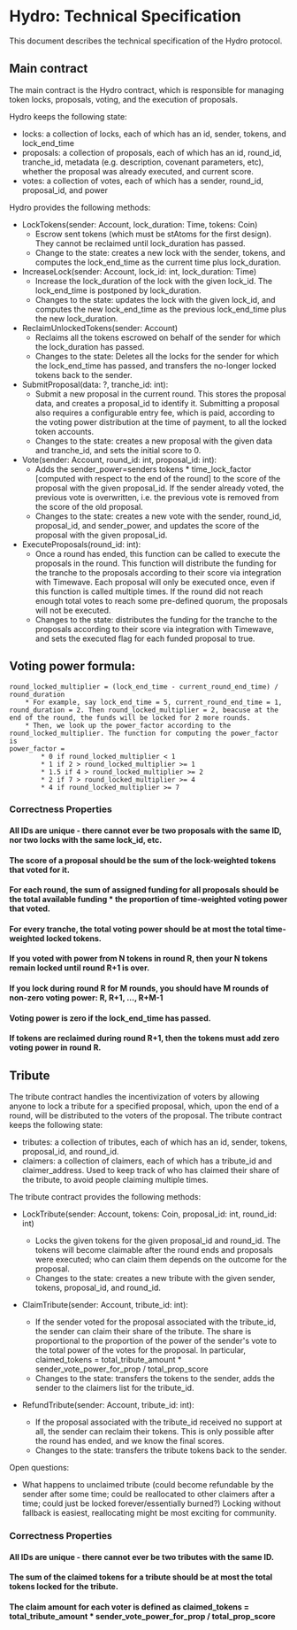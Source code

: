 # Hydro: Technical Specification
This document describes the technical specification of the Hydro protocol. 

## Main contract
The main contract is the Hydro contract, which is responsible for managing token locks,
proposals, voting, and the execution of proposals.

Hydro keeps the following state:
* locks: a collection of locks, each of which has an id, sender, tokens, and lock_end_time
* proposals: a collection of proposals, each of which has an id, round_id, tranche_id, metadata (e.g. description, covenant parameters, etc), whether the proposal was already executed, and current score.
* votes: a collection of votes, each of which has a sender, round_id, proposal_id, and power

Hydro provides the following methods:
* LockTokens(sender: Account, lock_duration: Time, tokens: Coin)
    * Escrow sent tokens (which must be stAtoms for the first design). They cannot be reclaimed until lock_duration has passed.
    * Change to the state: creates a new lock with the sender, tokens, and computes the lock_end_time as the current time plus lock_duration.
* IncreaseLock(sender: Account, lock_id: int, lock_duration: Time)
    * Increase the lock_duration of the lock with the given lock_id. The lock_end_time is postponed by lock_duration.
    * Changes to the state: updates the lock with the given lock_id, and computes the new lock_end_time as the previous lock_end_time plus the new lock_duration.
* ReclaimUnlockedTokens(sender: Account)
	* Reclaims all the tokens escrowed on behalf of the sender for which the lock_duration has passed.
	* Changes to the state: Deletes all the locks for the sender for which the lock_end_time has passed, and transfers the no-longer locked tokens back to the sender.
* SubmitProposal(data: ?, tranche_id: int):
    * Submit a new proposal in the current round. This stores the proposal data, and creates a proposal_id to identify it. Submitting a proposal also requires a configurable entry fee, which is paid, according to the
    voting power distribution at the time of payment, to all the locked token accounts.
    * Changes to the state: creates a new proposal with the given data and tranche_id, and sets the initial score to 0.
* Vote(sender: Account, round_id: int, proposal_id: int):
    * Adds the sender_power=senders tokens * time_lock_factor [computed with respect to the end of the round] to the score of the proposal with the given proposal_id. If the sender already voted, the previous vote is overwritten, i.e. the previous vote is removed from the score of the old proposal.
    * Changes to the state: creates a new vote with the sender, round_id, proposal_id, and sender_power, and updates the score of the proposal with the given proposal_id.
* ExecuteProposals(round_id: int):
    * Once a round has ended, this function can be called to execute the proposals in the round. This function will distribute the funding for the tranche to the proposals according to their score via integration with Timewave.
    Each proposal will only be executed once, even if this function is called multiple times. If the round did not reach enough total votes to reach some pre-defined quorum, the proposals will not be executed.
    * Changes to the state: distributes the funding for the tranche to the proposals according to their score via integration with Timewave, and sets the executed flag for each funded proposal to true.

## Voting power formula:
    round_locked_multiplier = (lock_end_time - current_round_end_time) / round_duration
        * For example, say lock_end_time = 5, current_round_end_time = 1, round_duration = 2. Then round_locked_multiplier = 2, beacuse at the end of the round, the funds will be locked for 2 more rounds.
        * Then, we look up the power_factor according to the round_locked_multiplier. The function for computing the power_factor is
    power_factor = 
            * 0 if round_locked_multiplier < 1
            * 1 if 2 > round_locked_multiplier >= 1
            * 1.5 if 4 > round_locked_multiplier >= 2
            * 2 if 7 > round_locked_multiplier >= 4
            * 4 if round_locked_multiplier >= 7


### Correctness Properties

#### All IDs are unique - there cannot ever be two proposals with the same ID, nor two locks with the same lock_id, etc.

#### The score of a proposal should be the sum of the lock-weighted tokens that voted for it.

#### For each round, the sum of assigned funding for all proposals should be the total available funding * the proportion of time-weighted voting power that voted.

#### For every tranche, the total voting power should be at most the total time-weighted locked tokens.

#### If you voted with power from N tokens in round R, then your N tokens remain locked until round R+1 is over. 

#### If you lock during round R for M rounds, you should have M rounds of non-zero voting power: R, R+1, ..., R+M-1

#### Voting power is zero if the lock_end_time has passed.

#### If tokens are reclaimed during round R+1, then the tokens must add zero voting power in round R.


## Tribute
The tribute contract handles the incentivization of voters by allowing anyone to
lock a tribute for a specified proposal, which, upon the end of a round, will be distributed to
the voters of the proposal. The tribute contract keeps the following state:
* tributes: a collection of tributes, each of which has an id, sender, tokens, proposal_id, and round_id.
* claimers: a collection of claimers, each of which has a tribute_id and claimer_address. Used to keep track of who has claimed their share of the tribute, to avoid people claiming multiple times.

The tribute contract provides the following methods:
* LockTribute(sender: Account, tokens: Coin, proposal_id: int, round_id: int)
    * Locks the given tokens for the given proposal_id and round_id. The tokens will become claimable after the round ends and proposals were executed; who can claim them depends on the outcome
    for the proposal.
    * Changes to the state: creates a new tribute with the given sender, tokens, proposal_id, and round_id.

* ClaimTribute(sender: Account, tribute_id: int):
    * If the sender voted for the proposal associated with the tribute_id, the sender can claim their share of the tribute. The share is proportional to the proportion of the power of the
    sender's vote to the total power of the votes for the proposal. In particular, claimed_tokens = total_tribute_amount * sender_vote_power_for_prop / total_prop_score
    * Changes to the state: transfers the tokens to the sender, adds the sender to the claimers list for the tribute_id.

* RefundTribute(sender: Account, tribute_id: int):
    * If the proposal associated with the tribute_id received no support at all, the sender can reclaim their tokens. This is only possible after the round has ended, and we know the final scores.
    * Changes to the state: transfers the tribute tokens back to the sender.

Open questions:
* What happens to unclaimed tribute (could become refundable by the sender after some time; could be reallocated to other claimers after a time; could just be locked forever/essentially burned?) Locking without fallback is easiest, reallocating might be most exciting for community.


### Correctness Properties

#### All IDs are unique - there cannot ever be two tributes with the same ID.

#### The sum of the claimed tokens for a tribute should be at most the total tokens locked for the tribute.

#### The claim amount for each voter is defined as claimed_tokens = total_tribute_amount * sender_vote_power_for_prop / total_prop_score

